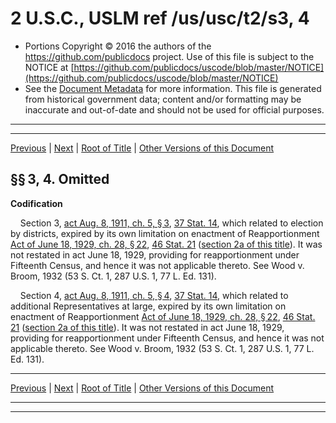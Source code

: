 ---
---

# 2 U.S.C., USLM ref /us/usc/t2/s3, 4

* Portions Copyright © 2016 the authors of the https://github.com/publicdocs project.
  Use of this file is subject to the NOTICE at [https://github.com/publicdocs/uscode/blob/master/NOTICE](https://github.com/publicdocs/uscode/blob/master/NOTICE)
* See the [Document Metadata](././../../../..//README.md) for more information.
  This file is generated from historical government data; content and/or formatting may be inaccurate and out-of-date and should not be used for official purposes.

----------
----------

[Previous](./../../../..//us/usc/t2/ch1/m__us_usc_t2_s2c.md) | [Next](./../../../..//us/usc/t2/ch1/m__us_usc_t2_s5.md) | [Root of Title](./../../../../) | [Other Versions of this Document](https://publicdocs.github.io/go/links?ns=uslm&ref=%2Fus%2Fusc%2Ft2%2Fs3%2C+4)

## §§ 3, 4. Omitted

 __Codification__ 

    Section 3, [act Aug. 8, 1911, ch. 5, § 3][/us/act/1911-08-08/ch5/s3], [37 Stat. 14][/us/stat/37/14], which related to election by districts, expired by its own limitation on enactment of Reapportionment [Act of June 18, 1929, ch. 28, § 22][/us/act/1929-06-18/ch28/s22], [46 Stat. 21][/us/stat/46/21] ([section 2a of this title][/us/usc/t2/s2a]). It was not restated in act June 18, 1929, providing for reapportionment under Fifteenth Census, and hence it was not applicable thereto. See Wood v. Broom, 1932 (53 S. Ct. 1, 287 U.S. 1, 77 L. Ed. 131).

    Section 4, [act Aug. 8, 1911, ch. 5, § 4][/us/act/1911-08-08/ch5/s4], [37 Stat. 14][/us/stat/37/14], which related to additional Representatives at large, expired by its own limitation on enactment of Reapportionment [Act of June 18, 1929, ch. 28, § 22][/us/act/1929-06-18/ch28/s22], [46 Stat. 21][/us/stat/46/21] ([section 2a of this title][/us/usc/t2/s2a]). It was not restated in act June 18, 1929, providing for reapportionment under Fifteenth Census, and hence it was not applicable thereto. See Wood v. Broom, 1932 (53 S. Ct. 1, 287 U.S. 1, 77 L. Ed. 131).

----------

[Previous](./../../../..//us/usc/t2/ch1/m__us_usc_t2_s2c.md) | [Next](./../../../..//us/usc/t2/ch1/m__us_usc_t2_s5.md) | [Root of Title](./../../../../) | [Other Versions of this Document](https://publicdocs.github.io/go/links?ns=uslm&ref=%2Fus%2Fusc%2Ft2%2Fs3%2C+4)

----------
----------

[/us/act/1911-08-08/ch5/s3]: https://publicdocs.github.io/go/links?ns=uslm&ref=%2Fus%2Fact%2F1911-08-08%2Fch5%2Fs3
[/us/stat/37/14]: https://publicdocs.github.io/go/links?ns=uslm&ref=%2Fus%2Fstat%2F37%2F14
[/us/act/1929-06-18/ch28/s22]: https://publicdocs.github.io/go/links?ns=uslm&ref=%2Fus%2Fact%2F1929-06-18%2Fch28%2Fs22
[/us/stat/46/21]: https://publicdocs.github.io/go/links?ns=uslm&ref=%2Fus%2Fstat%2F46%2F21
[/us/usc/t2/s2a]: https://publicdocs.github.io/go/links?ns=uslm&ref=%2Fus%2Fusc%2Ft2%2Fs2a
[/us/act/1911-08-08/ch5/s4]: https://publicdocs.github.io/go/links?ns=uslm&ref=%2Fus%2Fact%2F1911-08-08%2Fch5%2Fs4
[/us/stat/37/14]: https://publicdocs.github.io/go/links?ns=uslm&ref=%2Fus%2Fstat%2F37%2F14
[/us/act/1929-06-18/ch28/s22]: https://publicdocs.github.io/go/links?ns=uslm&ref=%2Fus%2Fact%2F1929-06-18%2Fch28%2Fs22
[/us/stat/46/21]: https://publicdocs.github.io/go/links?ns=uslm&ref=%2Fus%2Fstat%2F46%2F21
[/us/usc/t2/s2a]: https://publicdocs.github.io/go/links?ns=uslm&ref=%2Fus%2Fusc%2Ft2%2Fs2a


